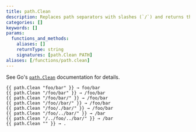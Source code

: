 ```yaml
---
title: path.Clean
description: Replaces path separators with slashes (`/`) and returns the shortest path name equivalent to the given path.
categories: []
keywords: []
params:
  functions_and_methods:
    aliases: []
    returnType: string
    signatures: [path.Clean PATH]
aliases: [/functions/path.clean]
---
```


See Go's [`path.Clean`] documentation for details.

[`path.Clean`]: https://pkg.go.dev/path#Clean

```go-html-template
{{ path.Clean "foo/bar" }} → foo/bar
{{ path.Clean "/foo/bar" }} → /foo/bar
{{ path.Clean "/foo/bar/" }} → /foo/bar
{{ path.Clean "/foo//bar/" }} → /foo/bar
{{ path.Clean "/foo/./bar/" }} → /foo/bar
{{ path.Clean "/foo/../bar/" }} → /bar
{{ path.Clean "/../foo/../bar/" }} → /bar
{{ path.Clean "" }} → .
```
